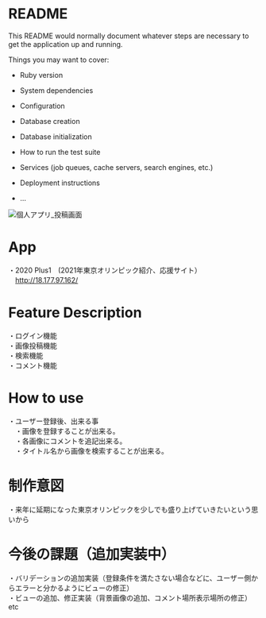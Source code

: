 # README

This README would normally document whatever steps are necessary to get the
application up and running.

Things you may want to cover:

* Ruby version

* System dependencies

* Configuration

* Database creation

* Database initialization

* How to run the test suite

* Services (job queues, cache servers, search engines, etc.)

* Deployment instructions

* ...

![個人アプリ_投稿画面](tokyo2020plus_st.jpg）
)

# App<br>
・2020 Plus1　(2021年東京オリンピック紹介、応援サイト）<br>
　http://18.177.97.162/

# Feature Description<br>
・ログイン機能<br>
・画像投稿機能<br>
・検索機能<br>
・コメント機能<br>

# How to use<br>
・ユーザー登録後、出来る事<br>
　・画像を登録することが出来る。<br>
　・各画像にコメントを追記出来る。<br>
　・タイトル名から画像を検索することが出来る。<br>

# 制作意図<br>
・来年に延期になった東京オリンピックを少しでも盛り上げていきたいという思いから<br>

# 今後の課題（追加実装中）<br>
・バリデーションの追加実装（登録条件を満たさない場合などに、ユーザー側からエラーと分かるようにビューの修正）<br>
・ビューの追加、修正実装（背景画像の追加、コメント場所表示場所の修正）<br>
etc
